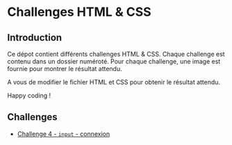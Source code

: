 # Challenges HTML & CSS

## Introduction

Ce dépot contient différents challenges HTML & CSS. Chaque challenge est contenu dans un dossier numéroté. Pour chaque challenge, une image est fournie pour montrer le résultat attendu.

A vous de modifier le fichier HTML et CSS pour obtenir le résultat attendu.

Happy coding !

## Challenges

- [Challenge 4 - `input` - connexion ](./Challenge-4/)
